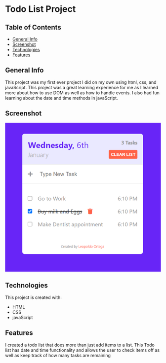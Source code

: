 # Todo List Project
## Table of Contents
* [General Info](#general-info)
* [Screenshot](#screenshot)
* [Technologies](#technologies)
* [Features](#features)

## General Info
This project was my first ever project I did on my own using html, css, and javaScript. This project was a great learning experience for me as I learned more about how to use DOM as well as how to handle events. I also had fun learning about the date and time methods in javaScript.

## Screenshot
![screenshot](/todo_screenshot.png)

## Technologies
This project is created with:
* HTML
* CSS
* javaScript

## Features
I created a todo list that does more than just add items to a list. This Todo list has date and time functionality and allows the user to check items off as well as keep track of how many tasks are remaining

